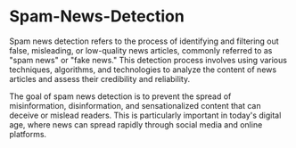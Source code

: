 # Spam-News-Detection

Spam news detection refers to the process of identifying and filtering out false, misleading, or low-quality news articles, commonly referred to as "spam news" or "fake news." This detection process involves using various techniques, algorithms, and technologies to analyze the content of news articles and assess their credibility and reliability.

The goal of spam news detection is to prevent the spread of misinformation, disinformation, and sensationalized content that can deceive or mislead readers. This is particularly important in today's digital age, where news can spread rapidly through social media and online platforms.
